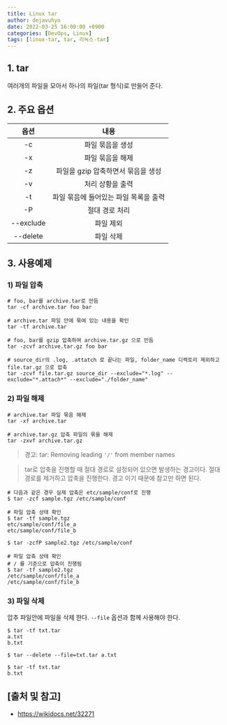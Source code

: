 ```yaml
---
title: Linux tar
author: dejavuhyo
date: 2022-03-25 16:00:00 +0900
categories: [DevOps, Linux]
tags: [linux-tar, tar, 리눅스-tar]
---
```


## 1. tar
여러개의 파일을 모아서 하나의 파일(tar 형식)로 만들어 준다.

## 2. 주요 옵션

| 옵션 | 내용 |
|:-----:|:-----:|
| -c | 파일 묶음을 생성 |
| -x | 파일 묶음을 해제 |
| -z | 파일을 gzip 압축하면서 묶음을 생성 |
| -v | 처리 상황을 출력 |
| -t | 파일 묶음에 들어있는 파일 목록을 출력 |
| -P | 절대 경로 처리 |
| --exclude | 파일 제외 |
| --delete | 파일 삭제 |

## 3. 사용예제

### 1) 파일 압축

```shell
# foo, bar를 archive.tar로 만듬
tar -cf archive.tar foo bar

# archive.tar 파일 안에 묶여 있는 내용을 확인
tar -tf archive.tar

# foo, bar를 gzip 압축하여 archive.tar.gz 으로 만듬
tar -zcvf archive.tar.gz foo bar

# source_dir의 .log, .attatch 로 끝나는 파일, folder_name 디렉토리 제외하고 file.tar.gz 으로 압축
tar -zcvf file.tar.gz source_dir --exclude="*.log" --exclude="*.attach*" --exclude="./folder_name"
```

### 2) 파일 해제

```shell
# archive.tar 파일 묶음 해제
tar -xf archive.tar

# archive.tar.gz 압축 파일의 묶을 해제
tar -zxvf archive.tar.gz
```

> 경고: tar: Removing leading `'/'` from member names

> tar로 압축을 진행할 때 절대 경로로 설정되어 있으면 발생하는 경고이다. 절대 경로를 제거하고 압축을 진행한다. 경고 이기 때문에 참고만 하면 된다.

```shell
# 다음과 같은 경우 실제 압축은 etc/sample/conf로 진행
$ tar -zcf sample.tgz /etc/sample/conf

# 파일 압축 상태 확인
$ tar -tf sample.tgz
etc/sample/conf/file_a
etc/sample/conf/file_b

$ tar -zcfP sample2.tgz /etc/sample/conf

# 파일 압축 상태 확인
# / 를 기준으로 압축이 진행됨
$ tar -tf sample2.tgz
/etc/sample/conf/file_a
/etc/sample/conf/file_b
```

### 3) 파일 삭제
압추 파일안에 파일을 삭제 한다. `--file` 옵션과 함께 사용해야 한다.

```shell
$ tar -tf txt.tar
a.txt
b.txt

$ tar --delete --file=txt.tar a.txt

$ tar -tf txt.tar
b.txt
```

## [출처 및 참고]
* <https://wikidocs.net/32271>
